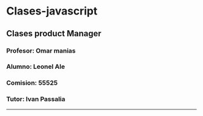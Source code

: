 # Clases-javascript
## Clases product Manager
### Profesor: Omar manias
### Alumno: Leonel Ale
### Comision: 55525

### Tutor: Ivan Passalia
---
